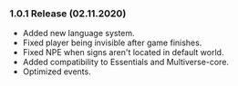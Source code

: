 ### 1.0.1 Release (02.11.2020)
* Added new language system.
* Fixed player being invisible after game finishes.
* Fixed NPE when signs aren't located in default world.
* Added compatibility to Essentials and Multiverse-core.
* Optimized events.